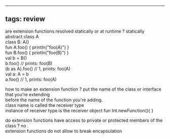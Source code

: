 
---
tags: review
---

are extension functions resolved statically or at runtime
?
statically  
abstract class A  
class B: A()  
fun A.foo() { println("foo(A)") }  
fun B.foo() { println("foo(B)") }  
val b = B()  
b.foo() // prints: foo(B)  
(b as A).foo() // 1, prints: foo(A)  
val a: A = b  
a.foo() // 1, prints: foo(A)
<!--SR:!2023-08-13,4,270-->

how to make an extension function
?
put the name of the class or interface that you're extending  
before the name of the function you're adding.  
class name is called the receiver type  
instance of receiver type is the receiver object
fun Int.newFunction(){
}

do extension functions have access to private or protected members of the class
?
no .  
extension functions do not allow to break encapsulation




